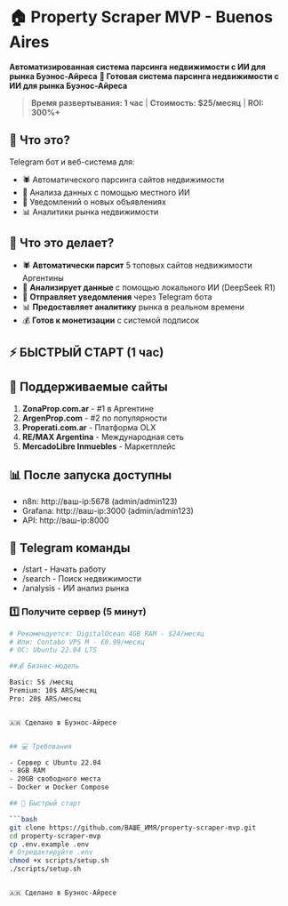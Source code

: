 # 🏠 Property Scraper MVP - Buenos Aires

**Автоматизированная система парсинга недвижимости с ИИ для рынка Буэнос-Айреса**
**🚀 Готовая система парсинга недвижимости с ИИ для рынка Буэнос-Айреса**

> **Время развертывания: 1 час** | **Стоимость: $25/месяц** | **ROI: 300%+**

 ## 🚀 Что это?

Telegram бот и веб-система для:
- 🕷️ Автоматического парсинга сайтов недвижимости
- 🤖 Анализа данных с помощью местного ИИ
- 📱 Уведомлений о новых объявлениях
- 📊 Аналитики рынка недвижимости

## 🎯 Что это делает?

- 🕷️ **Автоматически парсит** 5 топовых сайтов недвижимости Аргентины
- 🤖 **Анализирует данные** с помощью локального ИИ (DeepSeek R1)
- 📱 **Отправляет уведомления** через Telegram бота
- 📊 **Предоставляет аналитику** рынка в реальном времени
- 💰 **Готов к монетизации** с системой подписок

## ⚡ БЫСТРЫЙ СТАРТ (1 час)

## 🎯 Поддерживаемые сайты

1. **ZonaProp.com.ar** - #1 в Аргентине
2. **ArgenProp.com** - #2 по популярности  
3. **Properati.com.ar** - Платформа OLX
4. **RE/MAX Argentina** - Международная сеть
5. **MercadoLibre Inmuebles** - Маркетплейс

## 📊 После запуска доступны

- n8n: http://ваш-ip:5678 (admin/admin123)
- Grafana: http://ваш-ip:3000 (admin/admin123)
- API: http://ваш-ip:8000

## 🤖 Telegram команды

- /start - Начать работу
- /search - Поиск недвижимости
- /analysis - ИИ анализ рынка


### 1️⃣ Получите сервер (5 минут)
```bash
# Рекомендуется: DigitalOcean 4GB RAM - $24/месяц
# Или: Contabo VPS M - €8.99/месяц
# ОС: Ubuntu 22.04 LTS

##💰 Бизнес-модель

Basic: 5$ /месяц
Premium: 10$ ARS/месяц
Pro: 20$ ARS/месяц


🇦🇷 Сделано в Буэнос-Айресе


## 💻 Требования

- Сервер с Ubuntu 22.04
- 8GB RAM
- 20GB свободного места
- Docker и Docker Compose

## 🚀 Быстрый старт

```bash
git clone https://github.com/ВАШЕ_ИМЯ/property-scraper-mvp.git
cd property-scraper-mvp
cp .env.example .env
# Отредактируйте .env
chmod +x scripts/setup.sh
./scripts/setup.sh


🇦🇷 Сделано в Буэнос-Айресе
